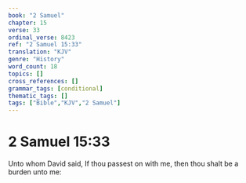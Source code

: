 ```yaml
---
book: "2 Samuel"
chapter: 15
verse: 33
ordinal_verse: 8423
ref: "2 Samuel 15:33"
translation: "KJV"
genre: "History"
word_count: 18
topics: []
cross_references: []
grammar_tags: [conditional]
thematic_tags: []
tags: ["Bible","KJV","2 Samuel"]
---
```


# 2 Samuel 15:33

Unto whom David said, If thou passest on with me, then thou shalt be a burden unto me:
